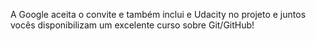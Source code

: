 A Google aceita o convite e também inclui e Udacity no projeto e juntos vocês disponibilizam um excelente curso sobre Git/GitHub!